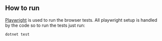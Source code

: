 ﻿## How to run
[Playwright](https://playwright.dev/dotnet/) is used to run the browser tests. All playwright setup is handled by the code so to run the tests just run:
```
dotnet test
```
